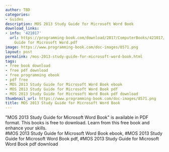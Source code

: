 ```yaml
---
author: TBD
categories:
- Guides
description: MOS 2013 Study Guide for Microsoft Word Book
download_links:
- info: '421017'
  url: https://programming-book.com/download/2017/ComputerBooks/421017/MOS 2013 Study
    Guide for Microsoft Word.pdf
image: https://www.programming-book.com/doc-images/8571.png
layout: post
permalink: /mos-2013-study-guide-for-microsoft-word-book.html
tags:
- free book download
- free pdf download
- free programming ebook
- pdf free
- MOS 2013 Study Guide for Microsoft Word Book ebook
- MOS 2013 Study Guide for Microsoft Word Book pdf
- MOS 2013 Study Guide for Microsoft Word Book pdf download
thumbnail_url: https://www.programming-book.com/doc-images/8571.png
title: MOS 2013 Study Guide for Microsoft Word Book
---
```


 
<div class="item-desc text-justify">
  "MOS 2013 Study Guide for Microsoft Word Book" is available in PDF format. This books is free to download. Learn from this free book and enhance your skills.
  <br>
  #MOS 2013 Study Guide for Microsoft Word Book ebook, #MOS 2013 Study Guide for Microsoft Word Book pdf, #MOS 2013 Study Guide for Microsoft Word Book pdf download
</div>